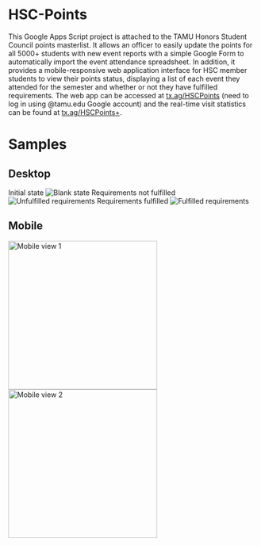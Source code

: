 # HSC-Points
This Google Apps Script project is attached to the TAMU Honors Student Council points masterlist. It allows an officer to easily update the points for all 5000+ students with new event reports with a simple Google Form to automatically import the event attendance spreadsheet. In addition, it provides a mobile-responsive web application interface for HSC member students to view their points status, displaying a list of each event they attended for the semester and whether or not they have fulfilled requirements. The web app can be accessed at [tx.ag/HSCPoints](https://tx.ax/HSCPoints) (need to log in using @tamu.edu Google account) and the real-time visit statistics can be found at [tx.ag/HSCPoints+](https://tx.ax/HSCPoints+).

# Samples
## Desktop
Initial state
![Blank state](https://drive.google.com/uc?export=view&id=1Jq191oSS5NLyLbEQ1janJwyHibak2YFw)
Requirements not fulfilled
![Unfulfilled requirements](https://drive.google.com/uc?export=view&id=1-8fOvruPZwbb8WYPp7Wbob28Lm7miCSC)
Requirements fulfilled
![Fulfilled requirements](https://drive.google.com/uc?export=view&id=123P4QcsQeBE7LqSDNqkQ-5DHrwYMqPWf)

## Mobile
<img src="https://drive.google.com/uc?export=view&id=1duVozCBwTbglCSkAotKnqjVlecP7hxx-" alt="Mobile view 1" width=300px>
<img src="https://drive.google.com/uc?export=view&id=1Sdpp-7K65yi5zpZG0hBYKZ9hM7l3SzAp" alt="Mobile view 2" width=300px>
